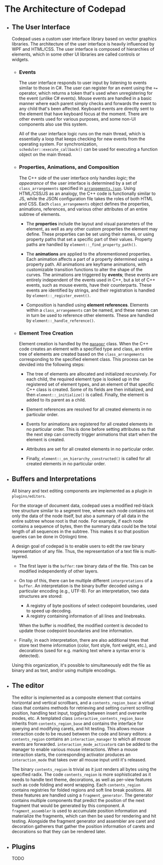 # The Architecture of Codepad

- ## The User Interface

	Codepad uses a custom user interface library based on vector graphics libraries. The architecture of the user interface is heavily influenced by WPF and HTML/CSS. The user interface is composed of hierarchies of elements, which in some other UI libraries are called controls or widgets.

	- ### Events

		The user interface responds to user input by listening to events similar to those in C#. The user can register for an event using the `+=` operator, which returns a token that's used when unregistering for the event (unlike C# events). Mouse events are handled in a basic manner where each parent simply checks and forwards the event to any child that's been affected. Keyboard events are directly sent to the element that have keyboard focus at the moment. There are other events used for various purposes, and some non-UI components also use this system.

		All of the user interface logic runs on the main thread, which is essentially a loop that keeps checking for new events from the operating system. For synchronization, `scheduler::execute_callback()` can be used for executing a function object on the main thread.

	- ### Properties, Animations, and Composition

		The C++ side of the user interface only handles *logic*; the *appearance* of the user interface is determined by a set of `class_arrangements` specified in [`arrangements.json`](../config/arrangements.json). Using HTML/CSS/JS as an analogy, the C++ code is functionally similar to JS, while the JSON configuration file takes the roles of both HTML and CSS. Each `class_arrangements` object defines the properties, animations, references, and various other attributes of an entire subtree of elements.

		- The **properties** include the layout and visual parameters of the element, as well as any other custom properties the element may define. These properties can be set using their names, or using property paths that set a specific part of their values. Property paths are handled by `element::_find_property_path()`.

		- The **animations** are applied to the aforementioned properties. Each animation affects a part of a property determined using a property path. All animations are keyframe animations, with customizable transition functions to alter the shape of the curves. The animations are triggered by **events**; these events are entirely independent of the events used in C++, but a lot of C++ events, such as mouse events, have their counterparts. These events are identified by strings, and their registration is handled by `element::_register_event()`.

		- Composition is handled using **element references**. Elements within a `class_arrangements` can be named, and these names can in turn be used to reference other elements. These are handled by `element::_handle_reference()`.

	- ### Element Tree Creation

		Element creation is handled by the [`manager`](../include/codepad/ui/manager.h) class. When the C++ code creates an element with a specified type and class, an entire tree of elements are created based on the `class_arrangements` corresponding to the specified element class. This process can be devided into the following steps:

		- The tree of elements are allocated and initialized recursively. For each child, the required element type is looked up in the registered set of element types, and an element of that specific C++ class is created. Some of its fields are then initialized, and then `element::_initialize()` is called. Finally, the element is added to its parent as a child.

		- Element references are resolved for all created elements in no particular order.

		- Events for animations are registered for all created elements in no particular order. This is done before setting attributes so that the next step can correctly trigger animations that start when the element is created.

		- Attributes are set for all created elements in no particular order.

		- Finally, `element::_on_hierarchy_constructed()` is called for all created elements in no particular order.

- ## Buffers and Interpretations

	All binary and text editing components are implemented as a plugin in `plugins/editors`.

	For the storage of document data, codepad uses a modified red-black tree structure similar to a segment tree, where each node contains not only the data of the node itself, but also a summary of all data in the entire subtree whose root is that node. For example, if each node contains a sequence of bytes, then the summary data could be the total length of all sequences in the subtree. This makes it so that position queries can be done in O(nlogn) time.

	A design goal of codepad is to enable users to edit the raw binary representation of any file. Thus, the representation of a text file is multi-layered.

	- The first layer is the `buffer`: raw binary data of the file. This can be modified independently of other layers.
	- On top of this, there can be multiple different `interpretations` of a `buffer`. An interpretation is the binary buffer decoded using a particular encoding (e.g., UTF-8). For an interpretation, two data structures are stored:

		- A registry of byte positions of select codepoint boundaries, used to speed up decoding.
		- A registry containing information of all lines and linebreaks.

		When the buffer is modified, the modified content is decoded to update those codepoint boundaries and line information.

	- Finally, in each interpretation, there are also additional trees that store text theme information (color, font style, font weight, etc.), and decorations (used for e.g. marking text where a syntax error is detected).

	Using this organization, it's possible to simultaneously edit the file as binary and as text, and/or using multiple encodings.

- ## The editor

	The editor is implemented as a composite element that contains horizontal and vertical scrollbars, and a `contents_region_base`: a virtual class that contains methods for retrieving and setting current scrolling position, handling text input, toggling between insert and overwrite modes, etc. A templated class `interactive_contents_region_base` inherits from `contents_region_base` and contains the interface for querying and modifying carets, and hit testing. This allows mouse interaction code to be reused between the code and binary editors: a `contents_region` contains an `interaction_manager` to which all mouse events are forwarded. `interaction_mode_activator`s can be added to the manager to enable various mouse interactions. When a mouse interaction starts, the corresponding activator produces an `interaction_mode` that takes over all mouse input until it's released.

	The binary `contents_region` is trivial as it just renders all bytes using the specified radix. The code `contents_region` is more sophisticated as it needs to handle text theme, decorations, as well as per-view features such as code folding and word wrapping. Each `contents_region` contains registries for folded regions and soft line break positions. All these features are handled using a `fragment_generator`. The generator contains multiple components that predict the position of the next fragment that would be generated by this component. A `fragment_assembler` is used to accumulate position information and materialize the fragments, which can then be used for rendering and hit testing. Alongside the fragment generator and assembler are caret and decoration gatherers that gather the position information of carets and decorations so that they can be rendered later.

- ## Plugins

	TODO
